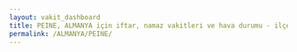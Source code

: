 ```yaml
---
layout: vakit_dashboard
title: PEINE, ALMANYA için iftar, namaz vakitleri ve hava durumu - ilçe/eyalet seç
permalink: /ALMANYA/PEINE/
---
```


<script type="text/javascript">
  var GLOBAL_COUNTRY = 'ALMANYA';
  var GLOBAL_CITY = 'PEINE';
  var GLOBAL_STATE = '';
  var lat = 72;
  var lon = 21;
</script>
